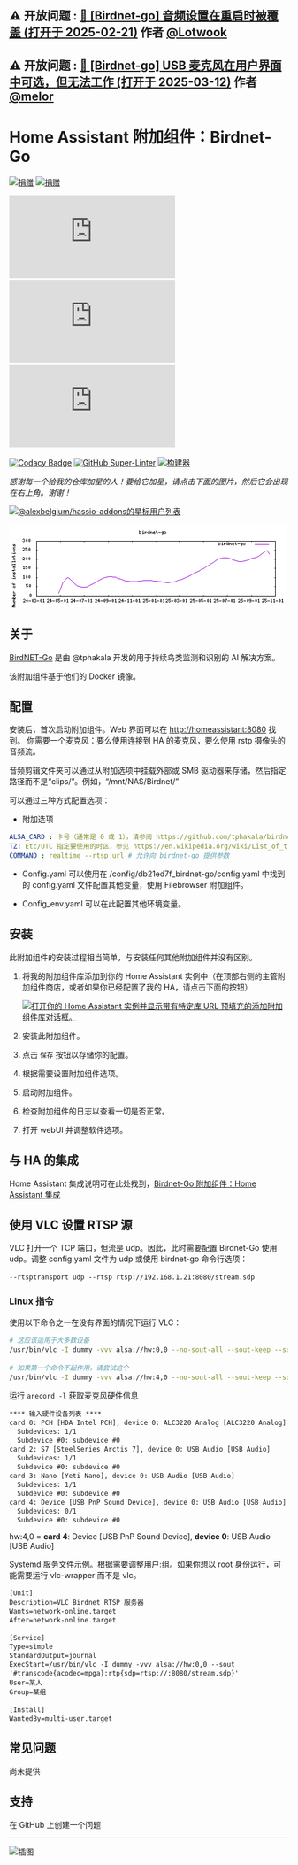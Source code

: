 ## &#9888; 开放问题 : [🐛 [Birdnet-go] 音频设置在重启时被覆盖 (打开于 2025-02-21)](https://github.com/alexbelgium/hassio-addons/issues/1781) 作者 [@Lotwook](https://github.com/Lotwook)
## &#9888; 开放问题 : [🐛 [Birdnet-go] USB 麦克风在用户界面中可选，但无法工作 (打开于 2025-03-12)](https://github.com/alexbelgium/hassio-addons/issues/1808) 作者 [@melor](https://github.com/melor)
# Home Assistant 附加组件：Birdnet-Go

[![捐赠][donation-badge]](https://www.buymeacoffee.com/alexbelgium)
[![捐赠][paypal-badge]](https://www.paypal.com/donate/?hosted_button_id=DZFULJZTP3UQA)

![版本](https://img.shields.io/badge/dynamic/json?label=版本&query=%24.version&url=https%3A%2F%2Fraw.githubusercontent.com%2Falexbelgium%2Fhassio-addons%2Fmaster%2Fbirdnet-go%2Fconfig.json)
![入口](https://img.shields.io/badge/dynamic/json?label=入口&query=%24.ingress&url=https%3A%2F%2Fraw.githubusercontent.com%2Falexbelgium%2Fhassio-addons%2Fmaster%2Fbirdnet-go%2Fconfig.json)
![架构](https://img.shields.io/badge/dynamic/json?color=success&label=架构&query=%24.arch&url=https%3A%2F%2Fraw.githubusercontent.com%2Falexbelgium%2Fhassio-addons%2Fmaster%2Fbirdnet-go%2Fconfig.json)

[![Codacy Badge](https://app.codacy.com/project/badge/Grade/9c6cf10bdbba45ecb202d7f579b5be0e)](https://www.codacy.com/gh/alexbelgium/hassio-addons/dashboard?utm_source=github.com&utm_medium=referral&utm_content=alexbelgium/hassio-addons&utm_campaign=Badge_Grade)
[![GitHub Super-Linter](https://img.shields.io/github/actions/workflow/status/alexbelgium/hassio-addons/weekly-supelinter.yaml?label=Lint%20code%20base)](https://github.com/alexbelgium/hassio-addons/actions/workflows/weekly-supelinter.yaml)
[![构建器](https://img.shields.io/github/actions/workflow/status/alexbelgium/hassio-addons/onpush_builder.yaml?label=构建器)](https://github.com/alexbelgium/hassio-addons/actions/workflows/onpush_builder.yaml)

[donation-badge]: https://img.shields.io/badge/请%20我%20喝%20咖啡%20(不%20支持paypal)-%23d32f2f?logo=buy-me-a-coffee&style=flat&logoColor=white
[paypal-badge]: https://img.shields.io/badge/请%20我%20喝%20咖啡%20通过%20Paypal-0070BA?logo=paypal&style=flat&logoColor=white

_感谢每一个给我的仓库加星的人！要给它加星，请点击下面的图片，然后它会出现在右上角。谢谢！_

[![@alexbelgium/hassio-addons的星标用户列表](https://reporoster.com/stars/alexbelgium/hassio-addons)](https://github.com/alexbelgium/hassio-addons/stargazers)

![下载演变](https://raw.githubusercontent.com/alexbelgium/hassio-addons/master/birdnet-go/stats.png)

## 关于

[BirdNET-Go](https://github.com/tphakala/birdnet-go/tree/main) 是由 @tphakala 开发的用于持续鸟类监测和识别的 AI 解决方案。

该附加组件基于他们的 Docker 镜像。

## 配置

安装后，首次启动附加组件。Web 界面可以在 <http://homeassistant:8080> 找到。
你需要一个麦克风：要么使用连接到 HA 的麦克风，要么使用 rstp 摄像头的音频流。

音频剪辑文件夹可以通过从附加选项中挂载外部或 SMB 驱动器来存储，然后指定路径而不是“clips/”。例如，“/mnt/NAS/Birdnet/”

可以通过三种方式配置选项：

- 附加选项

```yaml
ALSA_CARD : 卡号（通常是 0 或 1），请参阅 https://github.com/tphakala/birdnet-go/blob/main/doc/installation.md#deciding-alsa_card-value
TZ: Etc/UTC 指定要使用的时区，参见 https://en.wikipedia.org/wiki/List_of_tz_database_time_zones#List
COMMAND : realtime --rtsp url # 允许向 birdnet-go 提供参数
```

- Config.yaml
可以使用在 /config/db21ed7f_birdnet-go/config.yaml 中找到的 config.yaml 文件配置其他变量，使用 Filebrowser 附加组件。

- Config_env.yaml
可以在此配置其他环境变量。

## 安装

此附加组件的安装过程相当简单，与安装任何其他附加组件并没有区别。

1. 将我的附加组件库添加到你的 Home Assistant 实例中（在顶部右侧的主管附加组件商店，或者如果你已经配置了我的 HA，请点击下面的按钮）

   [![打开你的 Home Assistant 实例并显示带有特定库 URL 预填充的添加附加组件库对话框。](https://my.home-assistant.io/badges/supervisor_add_addon_repository.svg)](https://my.home-assistant.io/redirect/supervisor_add_addon_repository/?repository_url=https%3A%2F%2Fgithub.com%2Falexbelgium%2Fhassio-addons)
1. 安装此附加组件。
1. 点击 `保存` 按钮以存储你的配置。
1. 根据需要设置附加组件选项。
1. 启动附加组件。
1. 检查附加组件的日志以查看一切是否正常。
1. 打开 webUI 并调整软件选项。

## 与 HA 的集成

Home Assistant 集成说明可在此处找到，[Birdnet-Go 附加组件：Home Assistant 集成](./HAINTEGRATION.md)

## 使用 VLC 设置 RTSP 源

VLC 打开一个 TCP 端口，但流是 udp。因此，此时需要配置 Birdnet-Go 使用 udp。调整 config.yaml 文件为 udp 或使用 birdnet-go 命令行选项：

`--rtsptransport udp --rtsp rtsp://192.168.1.21:8080/stream.sdp`

### Linux 指令

使用以下命令之一在没有界面的情况下运行 VLC：

```bash
# 这应该适用于大多数设备
/usr/bin/vlc -I dummy -vvv alsa://hw:0,0 --no-sout-all --sout-keep --sout '#transcode{acodec=mpga}:rtp{sdp=rtsp://:8080/stream.sdp}'

# 如果第一个命令不起作用，请尝试这个
/usr/bin/vlc -I dummy -vvv alsa://hw:4,0 --no-sout-all --sout-keep --sout '#rtp{sdp=rtsp://:8080/stream.sdp}'
```

运行 `arecord -l` 获取麦克风硬件信息

```text
**** 输入硬件设备列表 ****
card 0: PCH [HDA Intel PCH], device 0: ALC3220 Analog [ALC3220 Analog]
  Subdevices: 1/1
  Subdevice #0: subdevice #0
card 2: S7 [SteelSeries Arctis 7], device 0: USB Audio [USB Audio]
  Subdevices: 1/1
  Subdevice #0: subdevice #0
card 3: Nano [Yeti Nano], device 0: USB Audio [USB Audio]
  Subdevices: 1/1
  Subdevice #0: subdevice #0
card 4: Device [USB PnP Sound Device], device 0: USB Audio [USB Audio]
  Subdevices: 0/1
  Subdevice #0: subdevice #0
```

hw:4,0 = **card 4**: Device [USB PnP Sound Device], **device 0**: USB Audio [USB Audio]

Systemd 服务文件示例。根据需要调整用户:组。如果你想以 root 身份运行，可能需要运行 vlc-wrapper 而不是 vlc。

```text
[Unit]
Description=VLC Birdnet RTSP 服务器
Wants=network-online.target
After=network-online.target

[Service]
Type=simple
StandardOutput=journal
ExecStart=/usr/bin/vlc -I dummy -vvv alsa://hw:0,0 --sout '#transcode{acodec=mpga}:rtp{sdp=rtsp://:8080/stream.sdp}'
User=某人
Group=某组

[Install]
WantedBy=multi-user.target
```

## 常见问题

尚未提供

## 支持

在 GitHub 上创建一个问题

---

![插图](https://raw.githubusercontent.com/tphakala/birdnet-go/main/doc/BirdNET-Go-dashboard.webp)
